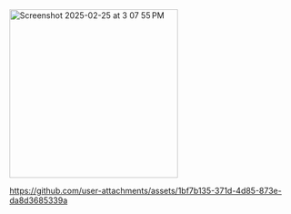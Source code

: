 <img width="296" alt="Screenshot 2025-02-25 at 3 07 55 PM" src="https://github.com/user-attachments/assets/793e5a06-585c-48e5-b38d-8f7fc093ab2e" />


https://github.com/user-attachments/assets/1bf7b135-371d-4d85-873e-da8d3685339a


